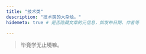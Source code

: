 ```yaml
---
title: "技术类"
description: "技术类的大杂烩。"
hidemeta: true # 是否隐藏文章的元信息，如发布日期、作者等

---
```


> 毕竟学无止境嘛。
<!-- more -->
